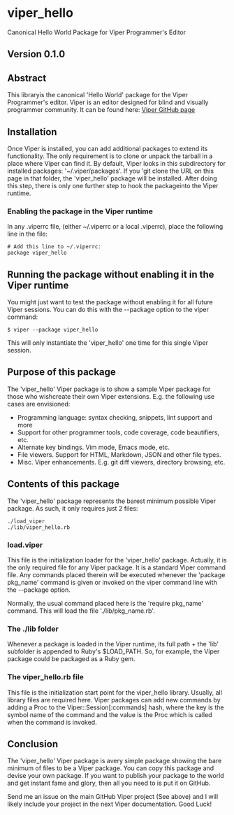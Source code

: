 # viper_hello
Canonical Hello World Package for Viper Programmer's Editor

## Version 0.1.0


## Abstract

This libraryis the canonical 'Hello World' package for the Viper Programmer's editor. Viper is an editor designed for 
blind and visually programmer community. It can be found here: [Viper GitHub page](https://github.com/edhowland/viper)

## Installation

Once Viper is installed, you can add additional packages to extend its functionality. The only requirement is to clone or unpack
the tarball in a place where Viper can find it. By default, Viper looks in this subdirectory for installed packages: 
'~/.viper/packages'. If you 'git clone  the URL on this page in that folder, the 'viper_hello' package will be installed. After doing this step, there is only
one further step to hook the packageinto the Viper runtime.


### Enabling the package in the Viper runtime

In any .viperrc file, (either ~/.viperrc or a local .viperrc), place the following line in the file:

```
# Add this line to ~/.viperrc:
package viper_hello
```

## Running the package without enabling it in the Viper runtime

You might just want to test the package without enabling it for all future Viper sessions. You can do this with the --package option to the viper command:

```
$ viper --package viper_hello
```

This will only instantiate the 'viper_hello' one time for this single Viper session.


## Purpose of this package

The 'viper_hello' Viper package is to show a sample Viper package  for those who wishcreate 
their own Viper extensions. E.g.  the following use cases are envisioned:

- Programming language: syntax checking, snippets, lint support and more
- Support for other programmer tools, code coverage, code beautifiers, etc.
- Alternate key bindings. Vim mode, Emacs mode, etc.
- File viewers. Support for HTML, Markdown, JSON and other file types.
- Misc. Viper enhancements. E.g. git diff viewers, directory browsing, etc.

## Contents of this package

The 'viper_hello' package represents the barest minimum possible Viper package. As such, it only requires
just 2 files:

```
./load_viper
./lib/viper_hello.rb
```

### load.viper

This file is the initialization loader for the 'viper_hello' package. Actually, it is the only 
required file for any Viper package. It is a standard Viper command file. Any commands placed
therein will be executed whenever the 'package pkg_name' command is given or invoked on the
viper command line with the --package option.


Normally, the usual command placed here is the 'require pkg_name' command. This will load the file './lib/pkg_name.rb'.


### The ./lib folder

Whenever a package is loaded in the Viper runtime, its full path + the 'lib' subfolder is appended to 
Ruby's $LOAD_PATH. So, for example, the Viper package could be packaged as a Ruby gem.

### The viper_hello.rb file

This file is the initialization start point for the viper_hello library. Usually, all library files are required here.
Viper packages can add new commands by adding a Proc to the Viper::Session[:commands] hash, where the key is the symbol name of the command
and the value is the Proc which is called when the command is invoked.

## Conclusion

The 'viper_hello' Viper package is avery simple package
showing the bare minimum of files to be a Viper package. You can copy this package and devise your own package. 
If you want to publish your package to the world and get instant fame and glory, then all you need to is put it on GitHub.

Send me an issue on the main GitHub Viper project (See above) and I will likely include your project in the next Viper documentation. Good Luck!

